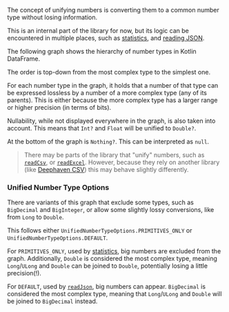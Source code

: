 [//]: # (title: Number Unification)

The concept of unifying numbers is converting them to a common number type without losing information.

This is an internal part of the library for now, but its logic can be encountered in multiple places, such as
[statistics](summaryStatistics.md), and [reading JSON](read.md#read-from-json). 

The following graph shows the hierarchy of number types in Kotlin DataFrame.

<inline-frame src="resources/snippets/kdocs/org.jetbrains.kotlinx.dataframe.documentation.UnifyingNumbers.Graph.html" width="100%"/>

The order is top-down from the most complex type to the simplest one.

For each number type in the graph, it holds that a number of that type can be expressed lossless by
a number of a more complex type (any of its parents).
This is either because the more complex type has a larger range or higher precision (in terms of bits).

Nullability, while not displayed everywhere in the graph, is also taken into account.
This means that `Int?` and `Float` will be unified to `Double?`.

At the bottom of the graph is `Nothing?`. This can be interpreted as `null`.

> There may be parts of the library that "unify" numbers, such as [`readCsv`](read.md#column-type-inference-from-csv),
> or [`readExcel`](read.md#read-from-excel).
> However, because they rely on another library (like [Deephaven CSV](https://github.com/deephaven/deephaven-csv))
> this may behave slightly differently.

### Unified Number Type Options

There are variants of this graph that exclude some types, such as `BigDecimal` and `BigInteger`, or
allow some slightly lossy conversions, like from `Long` to `Double`.

This follows either `UnifiedNumberTypeOptions.PRIMITIVES_ONLY` or
`UnifiedNumberTypeOptions.DEFAULT`.

For `PRIMITIVES_ONLY`, used by [statistics](summaryStatistics.md), big numbers are excluded from the graph.
Additionally, `Double` is considered the most complex type,
meaning `Long`/`ULong` and `Double` can be joined to `Double`,
potentially losing a little precision(!).

For `DEFAULT`, used by [`readJson`](read.md#read-from-json), big numbers can appear.
`BigDecimal` is considered the most complex type, meaning that `Long`/`ULong` and `Double` will be joined
to `BigDecimal` instead.

